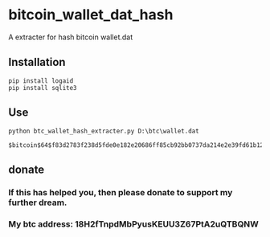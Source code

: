 # bitcoin_wallet_dat_hash
A extracter for hash bitcoin wallet.dat
## Installation
```console
pip install logaid
pip install sqlite3
```
## Use
```console
python btc_wallet_hash_extracter.py D:\btc\wallet.dat
```
```console
$bitcoin$64$f83d2783f238d5fde0e182e20686ff85cb92bb0737da214e2e39fd61b128bf6c$16$adfbb9cfa83e9cf6$135118$2$00$2$00
```
## donate
### If this has helped you, then please donate to support my further dream.
### My btc address: 18H2fTnpdMbPyusKEUU3Z67PtA2uQTBQNW
